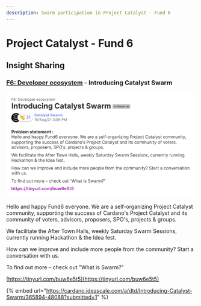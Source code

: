 ```yaml
---
description: Swarm participation in Project Catalyst - Fund 6
---
```


# Project Catalyst - Fund 6

## Insight Sharing

###  [F6: Developer ecosystem](https://cardano.ideascale.com/a/campaign-home/26094) - Introducing Catalyst Swarm

![](../.gitbook/assets/2021-10-04.png)

Hello and happy Fund6 everyone. We are a self-organizing Project Catalyst community, supporting the success of Cardano's Project Catalyst and its community of voters, advisors, proposers, SPO's, projects & groups.

We facilitate the After Town Halls, weekly Saturday Swarm Sessions, currently running Hackathon & the Idea fest.

How can we improve and include more people from the community? Start a conversation with us.

To find out more – check out "What is Swarm?"

[https://tinyurl.com/buw6e5t5](https://tinyurl.com/buw6e5t5)

{% embed url="https://cardano.ideascale.com/a/dtd/Introducing-Catalyst-Swarm/365894-48088?submitted=1" %}





